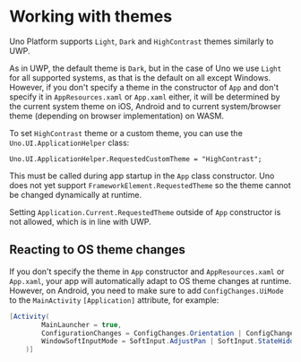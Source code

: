 # Working with themes

Uno Platform supports `Light`, `Dark` and `HighContrast` themes similarly to UWP.

As in UWP, the default theme is `Dark`, but in the case of Uno we use `Light` for all supported systems, as that is the default on all except Windows. However, if you don't specify a theme in the constructor of `App` and don't specify it in `AppResources.xaml` or `App.xaml` either, it will be determined by the current system theme on iOS, Android and to current system/browser theme (depending on browser implementation) on WASM.

To set `HighContrast` theme or a custom theme, you can use the `Uno.UI.ApplicationHelper` class:

```
Uno.UI.ApplicationHelper.RequestedCustomTheme = "HighContrast";
```

This must be called during app startup in the `App` class constructor. Uno does not yet support `FrameworkElement.RequestedTheme` so the theme cannot be changed dynamically at runtime.

Setting `Application.Current.RequestedTheme` outside of `App` constructor is not allowed, which is in line with UWP.

## Reacting to OS theme changes

If you don't specify the theme in `App` constructor and `AppResources.xaml` or `App.xaml`, your app will automatically adapt to OS theme changes at runtime. However, on Android, you need to make sure to add `ConfigChanges.UiMode` to the `MainActivity` `[Application]` attribute, for example:

``` c#
[Activity(
        MainLauncher = true,
        ConfigurationChanges = ConfigChanges.Orientation | ConfigChanges.ScreenSize | ConfigChanges.UiMode,
        WindowSoftInputMode = SoftInput.AdjustPan | SoftInput.StateHidden
    )]
```
